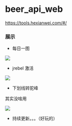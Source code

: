 # beer_api_web

https://tools.hexianwei.com/#/

### 展示

- 每日一图

![](https://beef-1256523277.cos.ap-chengdu.myqcloud.com/bed/20200916202721.png)

- jrebel 激活


![](https://beef-1256523277.cos.ap-chengdu.myqcloud.com/bed/20200916202847.png)


- 下划线转驼峰

其实没啥用

![](https://beef-1256523277.cos.ap-chengdu.myqcloud.com/bed/20200916203015.png)

- 持续更新。。。（好玩的）


